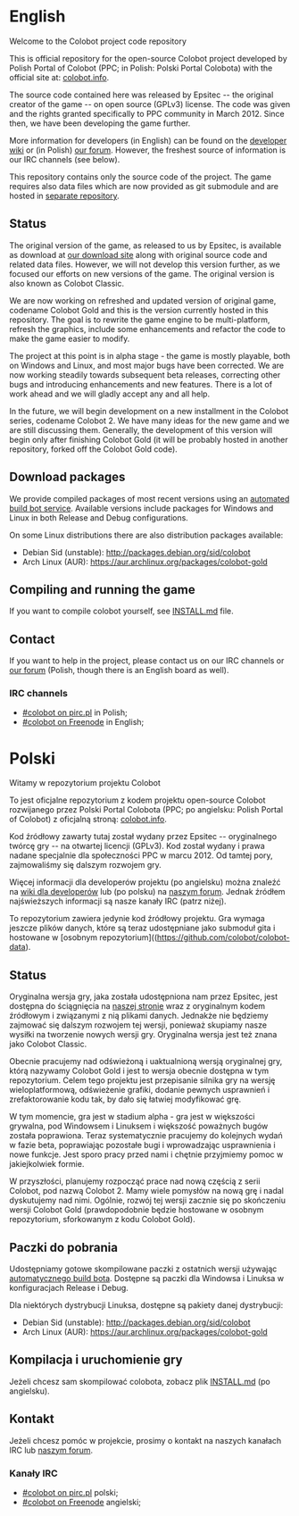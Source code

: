 # English

Welcome to the Colobot project code repository

This is official repository for the open-source Colobot project developed by Polish Portal of Colobot (PPC; in Polish: Polski Portal Colobota) with the official site at: [colobot.info](http://colobot.info/joomla).

The source code contained here was released by Epsitec -- the original creator of the game -- on open source (GPLv3) license. The code was given and the rights granted specifically to PPC community in March 2012. Since then, we have been developing the game further.

More information for developers (in English) can be found on the [developer wiki](http://colobot.info/wiki/Dev:Main_Page) or (in Polish) [our forum](http://colobot.info/forum/). However, the freshest source of information is our IRC channels (see below).

This repository contains only the source code of the project. The game requires also data files which are now provided as git submodule and are hosted in [separate repository](https://github.com/colobot/colobot-data).


## Status

The original version of the game, as released to us by Epsitec, is available as download at [our download site](http://colobot.info/files/) along with original source code and related data files. However, we will not develop this version further, as we focused our efforts on new versions of the game. The original version is also known as Colobot Classic.

We are now working on refreshed and updated version of original game, codename Colobot Gold and this is the version currently hosted in this repository. The goal is to rewrite the game engine to be multi-platform, refresh the graphics, include some enhancements and refactor the code to make the game easier to modify.

The project at this point is in alpha stage - the game is mostly playable, both on Windows and Linux, and most major bugs have been corrected. We are now working steadily towards subsequent beta releases, correcting other bugs and introducing enhancements and new features. There is a lot of work ahead and we will gladly accept any and all help.

In the future, we will begin development on a new installment in the Colobot series, codename Colobot 2. We have many ideas for the new game and we are still discussing them. Generally, the development of this version will begin only after finishing Colobot Gold (it will be probably hosted in another repository, forked off the Colobot Gold code).


## Download packages

We provide compiled packages of most recent versions using an [automated build bot service](http://colobot.info/files/compiled.php). Available versions include packages for Windows and Linux in both Release and Debug configurations.

On some Linux distributions there are also distribution packages available:
 * Debian Sid (unstable): http://packages.debian.org/sid/colobot
 * Arch Linux (AUR): https://aur.archlinux.org/packages/colobot-gold


## Compiling and running the game

If you want to compile colobot yourself, see [INSTALL.md](https://github.com/colobot/colobot/blob/master/INSTALL.md) file.


## Contact

If you want to help in the project, please contact us on our IRC channels or [our forum](http://colobot.info/forum/) (Polish, though there is an English board as well).

### IRC channels

* [#colobot on pirc.pl](irc://pirc.pl#colobot) in Polish;
* [#colobot on Freenode](irc://freenode.net#colobot) in English;


# Polski

Witamy w repozytorium projektu Colobot

To jest oficjalne repozytorium z kodem projektu open-source Colobot rozwijanego przez Polski Portal Colobota (PPC; po angielsku: Polish Portal of Colobot) z oficjalną stroną: [colobot.info](http://colobot.info/joomla/?lang=pl).

Kod źródłowy zawarty tutaj został wydany przez Epsitec -- oryginalnego twórcę gry -- na otwartej licencji (GPLv3). Kod został wydany i prawa nadane specjalnie dla społeczności PPC w marcu 2012. Od tamtej pory, zajmowaliśmy się dalszym rozwojem gry.

Więcej informacji dla developerów projektu (po angielsku) można znaleźć na [wiki dla developerów](htt://colobot.info/wiki/Dev:Main_Page) lub (po polsku) na  [naszym forum](http://colobot.info/forum/). Jednak źródłem najświeższych informacji są nasze kanały IRC (patrz niżej).

To repozytorium zawiera jedynie kod źródłowy projektu. Gra wymaga jeszcze plików danych, które są teraz udostępniane jako submoduł gita i hostowane w [osobnym repozytorium]((https://github.com/colobot/colobot-data).


## Status

Oryginalna wersja gry, jaka została udostępniona nam przez Epsitec, jest dostępna do ściągnięcia na [naszej stronie](http://colobot.info/files/) wraz z oryginalnym kodem źródłowym i związanymi z nią plikami danych. Jednakże nie będziemy zajmować się dalszym rozwojem tej wersji, ponieważ skupiamy nasze wysiłki na tworzenie nowych wersji gry. Oryginalna wersja jest też znana jako Colobot Classic.

Obecnie pracujemy nad odświeżoną i uaktualnioną wersją oryginalnej gry, którą nazywamy Colobot Gold i jest to wersja obecnie dostępna w tym repozytorium. Celem tego projektu jest przepisanie silnika gry na wersję wieloplatformową, odświeżenie grafiki, dodanie pewnych usprawnień i zrefaktorowanie kodu tak, by dało się łatwiej modyfikować grę.

W tym momencie, gra jest w stadium alpha - gra jest w większości grywalna, pod Windowsem i Linuksem i większość poważnych bugów została poprawiona. Teraz systematycznie pracujemy do kolejnych wydań w fazie beta, poprawiając pozostałe bugi i wprowadzając usprawnienia i nowe funkcje. Jest sporo pracy przed nami i chętnie przyjmiemy pomoc w jakiejkolwiek formie.

W przyszłości, planujemy rozpocząć prace nad nową częścią z serii Colobot, pod nazwą Colobot 2. Mamy wiele pomysłów na nową grę i nadal dyskutujemy nad nimi. Ogólnie, rozwój tej wersji zacznie się po skończeniu wersji Colobot Gold (prawdopodobnie będzie hostowane w osobnym repozytorium, sforkowanym z kodu Colobot Gold).


## Paczki do pobrania

Udostępniamy gotowe skompilowane paczki z ostatnich wersji używając [automatycznego build bota](http://colobot.info/files/compiled.php?lang=pl). Dostępne są paczki dla Windowsa i Linuksa w konfiguracjach Release i Debug.

Dla niektórych dystrybucji Linuksa, dostępne są pakiety danej dystrybucji:
 * Debian Sid (unstable): http://packages.debian.org/sid/colobot
 * Arch Linux (AUR): https://aur.archlinux.org/packages/colobot-gold


## Kompilacja i uruchomienie gry

Jeżeli chcesz sam skompilować colobota, zobacz plik [INSTALL.md](https://github.com/colobot/colobot/blob/master/INSTALL.md) (po angielsku).


## Kontakt

Jeżeli chcesz pomóc w projekcie, prosimy o kontakt na naszych kanałach IRC lub  [naszym forum](http://colobot.info/forum/).


### Kanały IRC

* [#colobot on pirc.pl](irc://pirc.pl#colobot) polski;
* [#colobot on Freenode](irc://freenode.net#colobot) angielski;
